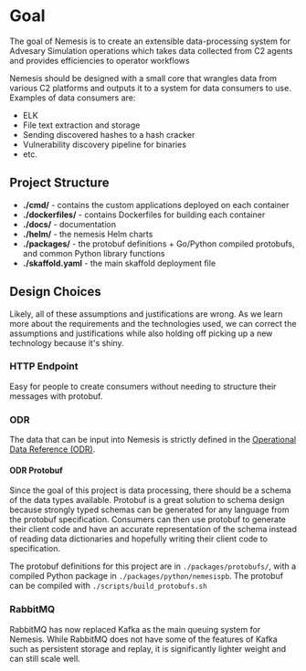# Goal

The goal of Nemesis is to create an extensible data-processing system for
Advesary Simulation operations which takes data collected from C2 agents and
provides efficiencies to operator workflows

Nemesis should be designed with a small core that wrangles data from various C2
platforms and outputs it to a system for data consumers to use. Examples of data
consumers are:

- ELK
- File text extraction and storage
- Sending discovered hashes to a hash cracker
- Vulnerability discovery pipeline for binaries
- etc.


## Project Structure

- **./cmd/** - contains the custom applications deployed on each container
- **./dockerfiles/** - contains Dockerfiles for building each container
- **./docs/** - documentation
- **./helm/** - the nemesis Helm charts
- **./packages/** - the protobuf definitions + Go/Python compiled protobufs, and common Python library functions
- **./skaffold.yaml** - the main skaffold deployment file


## Design Choices

Likely, all of these assumptions and justifications are wrong. As we learn more
about the requirements and the technologies used, we can correct the assumptions
and justifications while also holding off picking up a new technology because
it's shiny.

### HTTP Endpoint

Easy for people to create consumers without needing to structure their messages
with protobuf.

### ODR

The data that can be input into Nemesis is strictly defined in the [Operational Data
Reference (ODR)](odr/README.md).

#### ODR Protobuf

Since the goal of this project is data processing, there should be a schema of
the data types available. Protobuf is a great solution to schema design because
strongly typed schemas can be generated for any language from the protobuf
specification. Consumers can then use protobuf to generate their client code and
have an accurate representation of the schema instead of reading data
dictionaries and hopefully writing their client code to specification.

The protobuf definitions for this project are in `./packages/protobufs/`, with a
compiled Python package in `./packages/python/nemesispb`. The protobuf can be
compiled with `./scripts/build_protobufs.sh`

### RabbitMQ

RabbitMQ has now replaced Kafka as the main queuing system for Nemesis. While
RabbitMQ does not have some of the features of Kafka such as persistent storage
and replay, it is significantly lighter weight and can still scale well.
